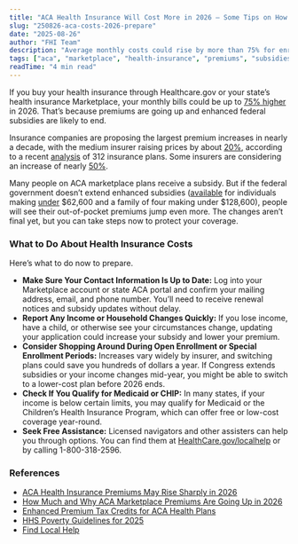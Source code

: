 ```yaml
---
title: "ACA Health Insurance Will Cost More in 2026 — Some Tips on How to Prepare"
slug: "250826-aca-costs-2026-prepare"
date: "2025-08-26"
author: "FHI Team"
description: "Average monthly costs could rise by more than 75% for enrollees in ACA health insurance plans. Here’s what you can do now to limit the hit."
tags: ["aca", "marketplace", "health-insurance", "premiums", "subsidies"]
readTime: "4 min read"
---
```

If you buy your health insurance through Healthcare.gov or your state’s health insurance Marketplace, your monthly bills could be up to [75% higher](https://www.npr.org/sections/shots-health-news/2025/07/18/nx-s1-5471281/aca-health-insurance-premiums-obamacare-bbb-kff) in 2026. That’s because premiums are going up and enhanced federal subsidies are likely to end.

Insurance companies are proposing the largest premium increases in nearly a decade, with the medium insurer raising prices by about [20%](https://www.healthsystemtracker.org/brief/how-much-and-why-aca-marketplace-premiums-are-going-up-in-2026/#Distribution%20of%20proposed%202026%20rate%20changes%20among%20312%20ACA%20Marketplace%20insurers), according to a recent [analysis](https://www.healthsystemtracker.org/brief/how-much-and-why-aca-marketplace-premiums-are-going-up-in-2026/#Distribution%20of%20proposed%202026%20rate%20changes%20among%20312%20ACA%20Marketplace%20insurers) of 312 insurance plans. Some insurers are considering an increase of nearly [50%](https://www.healthsystemtracker.org/brief/how-much-and-why-aca-marketplace-premiums-are-going-up-in-2026/#Distribution%20of%20proposed%202026%20rate%20changes%20among%20312%20ACA%20Marketplace%20insurers). 

Many people on ACA marketplace plans receive a subsidy. But if the federal government doesn’t extend enhanced subsidies ([available](https://www.commonwealthfund.org/publications/explainer/2025/feb/enhanced-premium-tax-credits-aca-health-plans) for individuals making [under](https://aspe.hhs.gov/sites/default/files/documents/dd73d4f00d8a819d10b2fdb70d254f7b/detailed-guidelines-2025.pdf) $62,600 and a family of four making under $128,600), people will see their out-of-pocket premiums jump even more. The changes aren’t final yet, but you can take steps now to protect your coverage.

### What to Do About Health Insurance Costs

Here’s what to do now to prepare. 

- **Make Sure Your Contact Information Is Up to Date:** Log into your Marketplace account or state ACA portal and confirm your mailing address, email, and phone number. You’ll need to receive renewal notices and subsidy updates without delay.
- **Report Any Income or Household Changes Quickly:** If you lose income, have a child, or otherwise see your circumstances change, updating your application could increase your subsidy and lower your premium.
- **Consider Shopping Around During Open Enrollment or Special Enrollment Periods:** Increases vary widely by insurer, and switching plans could save you hundreds of dollars a year. If Congress extends subsidies or your income changes mid-year, you might be able to switch to a lower-cost plan before 2026 ends.
- **Check If You Qualify for Medicaid or CHIP:** In many states, if your income is below certain limits, you may qualify for Medicaid or the Children’s Health Insurance Program, which can offer free or low-cost coverage year-round.
- **Seek Free Assistance:** Licensed navigators and other assisters can help you through options. You can find them at [HealthCare.gov/localhelp](http://HealthCare.gov/localhelp) or by calling 1-800-318-2596.

### References
- [ACA Health Insurance Premiums May Rise Sharply in 2026](https://www.npr.org/sections/shots-health-news/2025/07/18/nx-s1-5471281/aca-health-insurance-premiums-obamacare-bbb-kff)
- [How Much and Why ACA Marketplace Premiums Are Going Up in 2026](https://www.healthsystemtracker.org/brief/how-much-and-why-aca-marketplace-premiums-are-going-up-in-2026/#Distribution%20of%20proposed%202026%20rate%20changes%20among%20312%20ACA%20Marketplace%20insurers)
- [Enhanced Premium Tax Credits for ACA Health Plans](https://www.commonwealthfund.org/publications/explainer/2025/feb/enhanced-premium-tax-credits-aca-health-plans)
- [HHS Poverty Guidelines for 2025](https://aspe.hhs.gov/sites/default/files/documents/dd73d4f00d8a819d10b2fdb70d254f7b/detailed-guidelines-2025.pdf)
- [Find Local Help](http://HealthCare.gov/localhelp)

